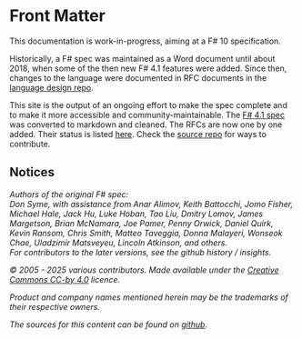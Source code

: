 # Front Matter

This documentation is work-in-progress, aiming at a F# 10 specification.

Historically, a F# spec was maintained as a Word document until about 2018, when some of the then new F# 4.1 features were added. Since then, changes to the language were documented in RFC documents in the [language design repo](https://github.com/fsharp/fslang-design/).

This site is the output of an ongoing effort to make the spec complete and to make it more accessible and community-maintainable. The [F# 4.1 spec](https://fsharp.org/specs/language-spec/4.1/FSharpSpec-4.1-latest.pdf) was converted to markdown and cleaned. The RFCs are now one by one added. Their status is listed [here](rfc-status.md). Check the [source repo](https://github.com/Martin521/fslang-spec/) for ways to contribute.


## Notices

_Authors of the original F# spec:  <br> Don Syme, with assistance from Anar Alimov, Keith Battocchi, Jomo Fisher, Michael Hale, Jack Hu, Luke Hoban, Tao Liu, Dmitry Lomov,  James Margetson, Brian McNamara, Joe Pamer, Penny
Orwick, Daniel Quirk, Kevin Ransom, Chris Smith, Matteo Taveggia, Donna Malayeri, Wonseok Chae,
Uladzimir Matsveyeu, Lincoln Atkinson, and others.<br>For contributors to the later versions, see the github history / insights._

_© 2005 - 2025 various contributors. Made available under the [Creative Commons CC-by 4.0](https://creativecommons.org/licenses/by/4.0/) licence._

_Product and company names mentioned herein may be the trademarks of their respective owners._

_The sources for this content can be found on [github](https://github.com/fsharp/fslang-spec)._
